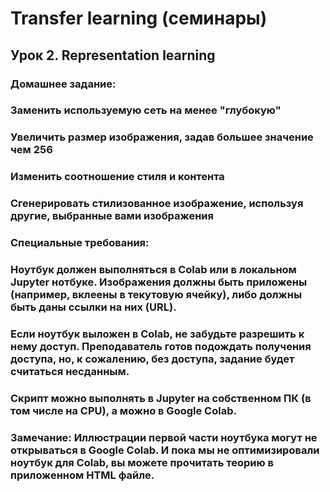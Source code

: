 # Transfer learning (семинары)


## Урок 2. Representation learning

### Домашнее задание:

### Заменить используемую сеть на менее "глубокую"

### Увеличить размер изображения, задав большее значение чем 256

### Изменить соотношение стиля и контента

### Сгенерировать стилизованное изображение, используя другие, выбранные вами изображения

### Специальные требования:

### Ноутбук должен выполняться в Colab или в локальном Jupyter нотбуке. Изображения должны быть приложены (например, вклеены в текутовую ячейку), либо должны быть даны ссылки на них (URL).

### Если ноутбук выложен в Colab, не забудьте разрешить к нему доступ. Преподаватель готов подождать получения доступа, но, к сожалению, без доступа, задание будет считаться несданным.

### Скрипт можно выполнять в Jupyter на собственном ПК (в том числе на CPU), а можно в Google Colab.

### Замечание: Иллюстрации первой части ноутбука могут не открываться в Google Colab. И пока мы не оптимизировали ноутбук для Colab, вы можете прочитать теорию в приложенном HTML файле.